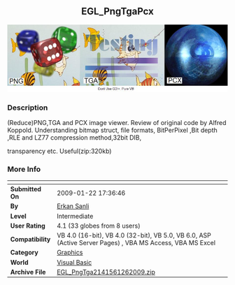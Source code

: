 ﻿<div align="center">

## EGL\_PngTgaPcx

<img src="PIC20091221120421782.JPG">
</div>

### Description

(Reduce)PNG,TGA and PCX image viewer. Review of original code by Alfred Koppold. Understanding bitmap struct, file formats, BitPerPixel ,Bit depth ,RLE and LZ77 compression method,32bit DIB,

transparency etc. Useful(zip:320kb)
 
### More Info
 


<span>             |<span>
---                |---
**Submitted On**   |2009-01-22 17:36:46
**By**             |[Erkan Sanli](https://github.com/Planet-Source-Code/PSCIndex/blob/master/ByAuthor/erkan-sanli.md)
**Level**          |Intermediate
**User Rating**    |4.1 (33 globes from 8 users)
**Compatibility**  |VB 4\.0 \(16\-bit\), VB 4\.0 \(32\-bit\), VB 5\.0, VB 6\.0, ASP \(Active Server Pages\) , VBA MS Access, VBA MS Excel
**Category**       |[Graphics](https://github.com/Planet-Source-Code/PSCIndex/blob/master/ByCategory/graphics__1-46.md)
**World**          |[Visual Basic](https://github.com/Planet-Source-Code/PSCIndex/blob/master/ByWorld/visual-basic.md)
**Archive File**   |[EGL\_PngTga2141561262009\.zip](https://github.com/Planet-Source-Code/erkan-sanli-egl-pngtgapcx__1-71666/archive/master.zip)








